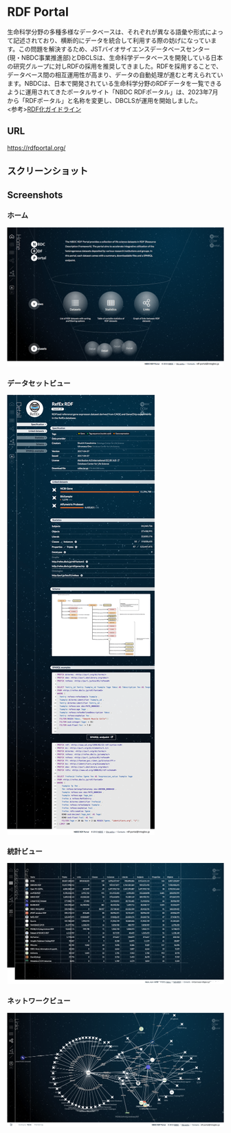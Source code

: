 # RDF Portal

生命科学分野の多種多様なデータベースは、それぞれが異なる語彙や形式によって記述されており、横断的にデータを統合して利用する際の妨げになっています。この問題を解決するため、JSTバイオサイエンスデータベースセンター(現・NBDC事業推進部)とDBCLSは、生命科学データベースを開発している日本の研究グループに対しRDFの採用を推奨してきました。RDFを採用することで、データベース間の相互運用性が高まり、データの自動処理が進むと考えられています。NBDCは、日本で開発されている生命科学分野のRDFデータを一覧できるように運用されてきたポータルサイト「NBDC RDFポータル」は、2023年7月から「RDFポータル」と名称を変更し、DBCLSが運用を開始しました。<br/>
<参考>[RDF化ガイドライン](https://github.com/dbcls/rdfizing-db-guidelines/blob/master/dbcls-rdfizing-db-guidelines-ja.md)

## URL

https://rdfportal.org/

## スクリーンショット

## Screenshots

### ホーム

![Fig-1](https://raw.githubusercontent.com/dbcls/website/master/services/images/DBCLSservices_NBDCRDFportal_en_fig-1.png)

### データセットビュー

![Fig-2](https://raw.githubusercontent.com/dbcls/website/master/services/images/DBCLSservices_NBDCRDFportal_en_fig-2.png)

### 統計ビュー

![Fig-3](https://raw.githubusercontent.com/dbcls/website/master/services/images/DBCLSservices_NBDCRDFportal_en_fig-3.png)

### ネットワークビュー

![Fig-4](https://raw.githubusercontent.com/dbcls/website/master/services/images/DBCLSservices_NBDCRDFportal_en_fig-4.png)
